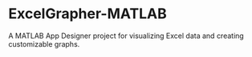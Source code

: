# ExcelGrapher-MATLAB
A MATLAB App Designer project for visualizing Excel data and creating customizable graphs.
